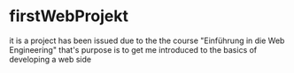 # firstWebProjekt
it is a project has been issued due to the the course "Einführung in die Web Engineering" that's purpose is to get me introduced  to the basics of developing a web side
